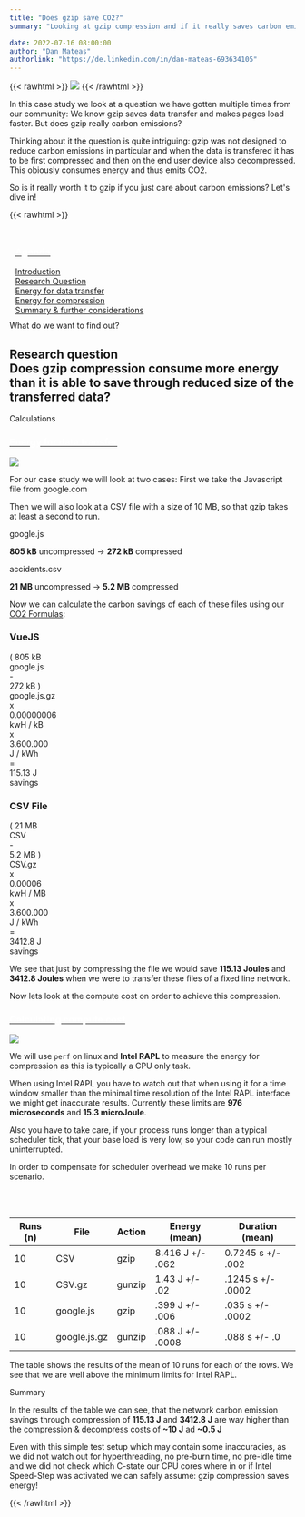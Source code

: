 ```yaml
---
title: "Does gzip save CO2?"
summary: "Looking at gzip compression and if it really saves carbon emissions"

date: 2022-07-16 08:00:00
author: "Dan Mateas"
authorlink: "https://de.linkedin.com/in/dan-mateas-693634105"
---
```


{{< rawhtml >}}
    <img class="ui small floated right rounded bordered image" src="/img/case-studies/gzip.webp">
{{< /rawhtml >}}

In this case study we look at a question we have gotten multiple times from our community: We know gzip saves data transfer and makes pages load faster. But does gzip really carbon emissions?


Thinking about it the question is quite intriguing: gzip was not designed to reduce carbon emissions in particular and when the data is transfered it has to be first compressed and then on the end user device also decompressed. This obiously consumes energy and thus emits CO2.

So is it really worth it to gzip if you just care about carbon emissions? Let's dive in!
                    
{{< rawhtml >}}
            </div>
         </div>
    </section><!-- end about -->
    <section class="single-page bg-two">
        <div class="section-two" style="padding: 10px;">
            <div class="data-content-one">
            <div class="ui segment raised">
                <div class="header">
                    <a class="ui red ribbon label" href="#">
                        <h3 style="color: #fff;">Agenda</h3>
                    </a>
                </div>
                <div class="ui list">
                    <div class="item">
                        <i class="right triangle icon"></i>
                        <div class="content">
                            <div class="header">
                                <a href="#introduction">Introduction</a>
                            </div>
                        </div>
                    </div>
                        <div class="item">
                            <i class="right triangle icon"></i>
                            <div class="content">
                                <div class="header">
                                    <a href="#research-question">Research Question</a>
                                </div>
                            </div>
                        </div>
                        <div class="item">
                            <i class="right triangle icon"></i>
                            <div class="content">
                                <div class="header">
                                    <a href="#energy-data-transfer">Energy for data transfer</a>
                                </div>
                            </div>
                        </div>
                        <div class="item">
                            <i class="right triangle icon"></i>
                            <div class="content">
                                <div class="header">
                                    <a href="#energy-for-compression">Energy for compression</a>
                                </div>
                            </div>
                        </div>
                        <div class="item">
                            <i class="right triangle icon"></i>
                            <div class="content">
                                <div class="header">
                                    <a href="#summary">Summary & further considerations</a>
                                </div>
                            </div>
                        </div>
                    </div>
                </div>
            </div>
         </div>
    </section><!-- end about -->
    <section class="single-page bg-one">
        <div class="section-two">
            <div class="title-one">What do we want to find out?</div>
            <div class="separator"><div class="line line-1"></div></div>
            <div class="data-content-one">
                <div class="ui segment inverted" id="research-question">
                    <h2 class="ui header">
                        <i class="graduation cap icon"></i>
                        <div class="content">
                            Research question
                            <div class="sub header">Does gzip compression consume more energy than it is able to save through reduced size of the transferred data?</div>
                        </div>
                    </h2>
                </div>
            </div>
         </div>
    </section><!-- end about -->
    <section class="single-page bg-two">
        <div class="section-two">
            <div class="title-two">Calculations</div>
            <div class="separator"><div class="line line-1"></div></div>
            <div class="data-content-one">
                <div class="ui segment" id="energy-data-transfer">
                    <div class="header">
                        <a class="ui blue ribbon label" href="#energy-data-transfer">
                            <h3 style="color: #fff;">Energy for data transfer</h3>
                        </a>
                    </div>
                    <img class="ui medium floated right rounded bordered image" src="/img/case-studies/gzip-files-compression.webp">
                    <p>For our case study we will look at two cases: First we take the Javascript file from google.com</p>
                    <p>Then we will also look at a CSV file with a size of 10 MB, so that gzip takes at least a second to run.</p>
                    <div class="ui large divided list">
                        <div class="item">
                            <i class="right triangle icon"></i>
                            <div class="content">
                                <div class="header">google.js</div>
                                <p><strong>805 kB</strong> uncompressed -> <strong>272 kB</strong> compressed</p>
                            </div>
                        </div>
                        <div class="item">
                            <i class="right triangle icon"></i>
                            <div class="content">
                                <div class="header">accidents.csv</div>
                                <p><strong>21 MB</strong> uncompressed -> <strong>5.2 MB</strong> compressed</p>
                            </div>
                        </div>
                    </div>
                    <p>Now we can calculate the carbon savings of each of these files using our <a href="/co2-formulas">CO2 Formulas</a>:</p>
                    <h3>VueJS</h3>
                    <div class="ui ten mini statistics">
                        <div class="statistic">
                            <div class="value">( 805 kB</div>
                            <div class="label">google.js</div>
                        </div>
                        <div class="statistic gc-stats-multiply"><div class="value">-</div></div>
                        <div class="statistic">
                            <div class="value">272 kB )</div>
                            <div class="label">google.js.gz</div>
                        </div>
                        <div class="statistic gc-stats-multiply"><div class="value">x</div></div>
                        <div class="statistic">
                            <div class="value">0.00000006</div>
                            <div class="label">kwH / kB</div>
                        </div>
                        <div class="statistic gc-stats-multiply"><div class="value">x</div></div>
                        <div class="statistic">
                            <div class="value">3.600.000</div>
                            <div class="label">J / kWh</div>
                        </div>
                        <div class="statistic gc-stats-multiply"><div class="value">=</div></div>
                        <div class="statistic">
                            <div class="value">115.13 J</div>
                            <div class="label">savings</div>
                        </div>
                    </div>
                    <h3>CSV File</h3>
                    <div class="ui ten mini statistics">
                        <div class="statistic">
                            <div class="value">( 21 MB</div>
                            <div class="label">CSV</div>
                        </div>
                        <div class="statistic gc-stats-multiply"><div class="value">-</div></div>
                        <div class="statistic">
                            <div class="value">5.2 MB )</div>
                            <div class="label">CSV.gz</div>
                        </div>
                        <div class="statistic gc-stats-multiply"><div class="value">x</div></div>
                        <div class="statistic">
                            <div class="value">0.00006</div>
                            <div class="label">kwH / MB</div>
                        </div>
                        <div class="statistic gc-stats-multiply"><div class="value">x</div></div>
                        <div class="statistic">
                            <div class="value">3.600.000</div>
                            <div class="label">J / kWh</div>
                        </div>
                        <div class="statistic gc-stats-multiply"><div class="value">=</div></div>
                        <div class="statistic">
                            <div class="value">3412.8 J</div>
                            <div class="label">savings</div>
                        </div>
                    </div>
                    <p>We see that just by compressing the file we would save <strong>115.13 Joules</strong> and <strong>3412.8 Joules</strong> when we were to transfer these files of a fixed line network.</p>
                    <p>Now lets look at the compute cost on order to achieve this compression.</p>
                </div>
                <div class="ui segment" id="energy-for-compression">
                    <div class="header">
                        <a class="ui orange ribbon label" href="#energy-for-compression">
                            <h3 style="color: #fff;">Calculating compute cost</h3>
                        </a>
                    </div>
                    <img class="ui large floated right rounded bordered image" src="/img/case-studies/perf-call-gzip.webp">                    
                    <p>We will use <code>perf</code> on linux and <strong>Intel RAPL</strong> to measure the energy for compression as this is typically a CPU only task.</p>
                    <p>When using Intel RAPL you have to watch out that when using it for a time window smaller than the minimal time resolution of the Intel RAPL interface we might get inaccurate results. Currently these limits are <strong>976 microseconds</strong> and <strong>15.3 microJoule</strong>.</p>
                    <p>Also you have to take care, if your process runs longer than a typical scheduler tick, that your 
                    base load is very low, so your code can run mostly uninterrupted.</p>
                    <p>In order to compensate for scheduler overhead we make 10 runs per scenario.</p>
                    <table class="ui sortable celled striped table" id="table">
                        <thead>
                            <tr>
                                <th>Runs (n)</th>
                                <th>File</th>
                                <th>Action</th>
                                <th>Energy (mean)</th>
                                <th>Duration (mean)</th>
                            </tr>
                        </thead>
                        <tbody id="projects-table">
                            <tr>
                                <td>10</td>
                                <td>CSV</td>
                                <td>gzip</td>
                                <td>8.416 J +/- .062</td>
                                <td>0.7245 s +/- .002</td>
                            </tr>
                            <tr>
                                <td>10</td>
                                <td>CSV.gz</td>
                                <td>gunzip</td>
                                <td>1.43 J +/- .02</td>
                                <td>.1245 s +/- .0002</td>
                            </tr>
                            <tr>
                                <td>10</td>
                                <td>google.js</td>
                                <td>gzip</td>
                                <td>.399 J +/- .006</td>
                                <td>.035 s +/- .0002</td>
                            </tr>
                            <tr>
                                <td>10</td>
                                <td>google.js.gz</td>
                                <td>gunzip</td>
                                <td>.088 J +/- .0008</td>
                                <td>.088 s +/- .0</td>
                            </tr>                            
                        </tbody>                        
                    </table>
                    <p>The table shows the results of the mean of 10 runs for each of the rows. We see that we are well above the minimum limits for Intel RAPL.</p>
                </div>
            </div>
         </div>
    </section><!-- end about -->
    <section class="single-page bg-one" id="summary">
        <div class="section-two">
            <div class="title-one">Summary</div>
            <div class="separator"><div class="line line-1"></div></div>
            <div class="data-content-one">
                <p>In the results of the table we can see, that the network carbon emission savings through compression of <strong>115.13 J</strong> and  <strong>3412.8 J</strong> are way higher than the compression & decompress costs of <strong>~10 J</strong> ad <strong>~0.5 J</strong></p>
                <p>Even with this simple test setup which may contain some inaccuracies, as we did not watch out for hyperthreading, no pre-burn time, no pre-idle time and we did not check which C-state our CPU cores where in or if Intel Speed-Step was activated we can safely assume: gzip compression saves energy!</p>
{{< /rawhtml >}}
